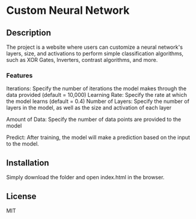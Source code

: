 # Custom Neural Network

## Description

The project is a website where users can customize a neural network's layers, size, and activations to perform simple classification algorithms, such as XOR Gates, Inverters, contrast algorithms, and more.

### Features

Iterations: Specify the number of iterations the model makes through the data provided (default = 10,000)
Learning Rate: Specify the rate at which the model learns (default = 0.4)
Number of Layers: Specify the number of layers in the model, as well as the size and activation of each layer

Amount of Data: Specify the number of data points are provided to the model

Predict: After training, the model will make a prediction based on the input to the model.

## Installation

Simply download the folder and open index.html in the browser.

## License

MIT
